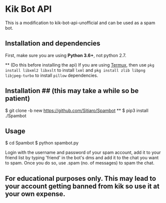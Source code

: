 # Kik Bot API #
This is a modification to kik-bot-api-unofficial and can be used as a spam bot.
## Installation and dependencies ##
First, make sure you are using **Python 3.6+**, not python 2.7. 

** (Do this before installing the api)
If you are using [Termux](https://termux.com/), then use `pkg install libxml2 libxslt` to install `lxml` and `pkg install zlib libpng libjpeg-turbo` to install `pillow` dependencies.

## Installation ## (this may take a while so be patient)
$ git clone -b new https://github.com/Sitiaro/Spambot **
$ pip3 install ./Spambot

## Usage ##
$ cd Spambot
$ python spambot.py

Login with the username and password of your spam account, add it to your friend list by typing 'friend' in the bot's dms and add it to the chat you want to spam. Once you do so, use .spam (no. of messages) to spam the chat.

## For educational purposes only. This may lead to your account getting banned from kik so use it at your own expense. ##

